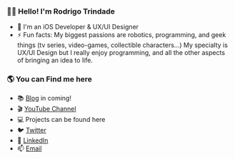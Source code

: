 ### 👋🏻 Hello! I'm Rodrigo Trindade 

- 📱 I'm an iOS Developer & UX/UI Designer
- ⚡ Fun facts: My biggest passions are robotics, programming, and geek things (tv series, video-games, collectible characters…) My specialty is UX/UI Design but I really enjoy programming, and all the other aspects of bringing an idea to life. 

### 🌎 You can Find me here 

- 📚 [Blog](https://rodrigotrindade.dev/blog) in coming!
- 🎬 [YouTube Channel](https://www.youtube.com/channel/UCjX7xDE0hL0HdwUcL1eehUw)
- 💻 Projects can be found here
- 🐦 [Twitter](https://twitter.com/rodrtrindade)
- 💼 [LinkedIn](https://www.linkedin.com/in/rodrigotrindade)
- 📫 [Email](mailto:rodrigotrindade.dev@gmail.com)
